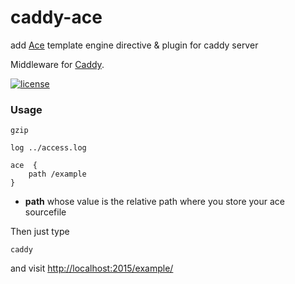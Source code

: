 # caddy-ace
add [Ace](https://github.com/yosssi/ace) template engine directive &amp; plugin for caddy server



Middleware for [Caddy](https://caddyserver.com).

[![license](http://img.shields.io/badge/license-MIT-red.svg?style=flat)](https://raw.githubusercontent.com/pschlump/Go-FTL/master/LICENSE)


### Usage

```
gzip

log ../access.log

ace  {
    path /example
}
```
* **path** whose value is the relative path where you store your ace sourcefile


Then just type
```
caddy
```
and visit [http://localhost:2015/example/](http://localhost:2015/example/)
